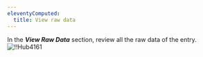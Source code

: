 ```yaml
---
eleventyComputed:
  title: View raw data
---
```

In the ***View Raw Data*** section, review all the raw data of the entry.  
![!!Hub4161](https://webdevolutions.azureedge.net/docs/en/hub/Hub4161.png) 

